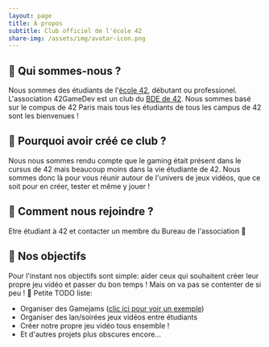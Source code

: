 ```yaml
---
layout: page
title: À propos
subtitle: Club officiel de l'école 42
share-img: /assets/img/avatar-icon.png
---
```


## 💼 Qui sommes-nous ?
Nous sommes des étudiants de l'[école 42](https://42.fr/), débutant ou professionel.
L'association 42GameDev est un club du [BDE de 42](https://pingwin-bde.fr/).
Nous sommes basé sur le compus de 42 Paris mais tous les étudiants de tous les campus
de 42 sont les bienvenues !

## 🐣 Pourquoi avoir créé ce club ?
Nous nous sommes rendu compte que le gaming était présent dans le cursus de 42
mais beaucoup moins dans la vie étudiante de 42. Nous sommes donc là pour vous
réunir autour de l'univers de jeux vidéos, que ce soit pour en créer, tester
et même y jouer !

## 🔑 Comment nous rejoindre ?
Etre étudiant à 42 et contacter un membre du Bureau de l'association 🙂

## 🚀 Nos objectifs
Pour l'instant nos objectifs sont simple: aider ceux qui souhaitent créer leur
propre jeu vidéo et passer du bon temps !
Mais on va pas se contenter de si peu !
📝 Petite TODO liste:
- Organiser des Gamejams ([clic ici pour voir un exemple](https://42gamedev.fr/2021-10-18-gamejam-saison-1/))
- Organiser des lan/soirées jeux vidéos entre étudiants
- Créer notre propre jeu vidéo tous ensemble !
- Et d'autres projets plus obscures encore...